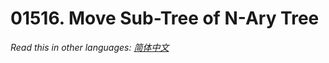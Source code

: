 # 01516. Move Sub-Tree of N-Ary Tree

  _Read this in other languages:_
    [_简体中文_](README.zh-CN.md)

